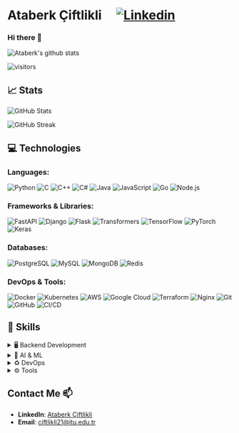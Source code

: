 # Ataberk Çiftlikli  &nbsp; &nbsp; [![Linkedin](https://i.stack.imgur.com/gVE0j.png)](https://www.linkedin.com/in/ataberk/)

### Hi there 👋

![Ataberk's github stats](https://github-readme-stats.vercel.app/api?username=ataberkciftlikli&show_icons=true)

![visitors](https://visitor-badge.laobi.icu/badge?page_id=ataberkciftlikli)

## 📈 Stats

![GitHub Stats](https://github-readme-stats.vercel.app/api?username=ataberkciftlikli&count_private=true&show_icons=true&theme=gotham&hide_rank=true)

![GitHub Streak]( https://github-readme-streak-stats.herokuapp.com?user=ataberkciftlikli&theme=github-dark&hide_border=true&date_format=j%20M%5B%20Y%5D&card_width=450)

## 💻 Technologies

### Languages:
![Python](https://img.shields.io/badge/-Python-056676?style=flat&logo=Python&labelColor=000)
![C](https://img.shields.io/badge/-C-056676?style=flat&logo=c&labelColor=000)
![C++](https://img.shields.io/badge/-C++-056676?style=flat&logo=cplusplus&labelColor=000)
![C#](https://img.shields.io/badge/-C%23-056676?style=flat&logo=csharp&labelColor=000)
![Java](https://img.shields.io/badge/-Java-056676?style=flat&logo=java&labelColor=000)
![JavaScript](https://img.shields.io/badge/-JavaScript-056676?style=flat&logo=javascript&labelColor=000)
![Go](https://img.shields.io/badge/-Go-056676?style=flat&logo=go&labelColor=000)
![Node.js](https://img.shields.io/badge/-Node.js-056676?style=flat&logo=node.js&labelColor=000)

### Frameworks & Libraries:
![FastAPI](https://img.shields.io/badge/-FastAPI-056676?style=flat&logo=fastapi&labelColor=000)
![Django](https://img.shields.io/badge/-Django-056676?style=flat&logo=django&labelColor=000)
![Flask](https://img.shields.io/badge/-Flask-056676?style=flat&logo=flask&labelColor=000)
![Transformers](https://img.shields.io/badge/-Transformers-056676?style=flat&logo=transformers&labelColor=000)
![TensorFlow](https://img.shields.io/badge/-TensorFlow-056676?style=flat&logo=tensorflow&labelColor=000)
![PyTorch](https://img.shields.io/badge/-PyTorch-056676?style=flat&logo=pytorch&labelColor=000)
![Keras](https://img.shields.io/badge/-Keras-056676?style=flat&logo=keras&labelColor=000)

### Databases:
![PostgreSQL](https://img.shields.io/badge/-PostgreSQL-438DB9?style=flat&logo=postgresql&logoColor=white)
![MySQL](https://img.shields.io/badge/-MySQL-438DB9?style=flat&logo=mysql&logoColor=white)
![MongoDB](https://img.shields.io/badge/-MongoDB-4EA94B?style=flat&logo=mongodb&logoColor=white)
![Redis](https://img.shields.io/badge/-Redis-B5053C?style=flat&logo=redis&logoColor=white)

### DevOps & Tools:
![Docker](https://img.shields.io/badge/-Docker-056676?style=flat&logo=Docker&labelColor=000)
![Kubernetes](https://img.shields.io/badge/-Kubernetes-056676?style=flat&logo=Kubernetes&labelColor=000)
![AWS](https://img.shields.io/badge/-AWS-056676?style=flat&logo=amazon&labelColor=000)
![Google Cloud](https://img.shields.io/badge/-Google%20Cloud-056676?style=flat&logo=googlecloud&labelColor=000)
![Terraform](https://img.shields.io/badge/-Terraform-056676?style=flat&logo=terraform&labelColor=000)
![Nginx](https://img.shields.io/badge/-NGINX-056676?style=flat&logo=nginx&labelColor=000)
![Git](https://img.shields.io/badge/-Git-056676?style=flat&logo=git&labelColor=000)
![GitHub](https://img.shields.io/badge/-GitHub-056676?style=flat&logo=github&labelColor=000)
![CI/CD](https://img.shields.io/badge/-CI%2FCD-056676?style=flat&logo=githubactions&labelColor=000)

## 🔧 Skills

<details>
<summary>🖥️ Backend Development</summary>
  <p align="left">
    <img src="https://img.shields.io/badge/python-239120?style=for-the-badge&logo=python&logoColor=white" />
    <img src="https://img.shields.io/badge/Django-205B4F?style=for-the-badge&logo=django&logoColor=white" />
    <img src="https://img.shields.io/badge/fastapi-9BCE7A?style=for-the-badge&logo=fastapi&logoColor=white" />
    <img src="https://img.shields.io/badge/postgresql-438DB9?style=for-the-badge&logo=postgresql&logoColor=white" />
    <img src="https://img.shields.io/badge/redis-B5053C?style=for-the-badge&logo=redis&logoColor=white" />
    <img src="https://img.shields.io/badge/NGINX-349480?style=for-the-badge&logo=nginx&logoColor=white" />
  </p>
</details>

<details>
<summary>🤖 AI & ML</summary>
  <p align="left">
    <img src="https://img.shields.io/badge/tensorflow-FF6F00?style=for-the-badge&logo=tensorflow&logoColor=white" />
    <img src="https://img.shields.io/badge/pytorch-EE4C2C?style=for-the-badge&logo=pytorch&logoColor=white" />
    <img src="https://img.shields.io/badge/transformers-9BCE7A?style=for-the-badge&logo=transformers&logoColor=white" />
    <img src="https://img.shields.io/badge/CNN-4B8B3B?style=for-the-badge&logo=python&logoColor=white" />
    <img src="https://img.shields.io/badge/NLP-7570C6?style=for-the-badge&logo=python&logoColor=white" />
    <img src="https://img.shields.io/badge/DeepLearning-9BCE7A?style=for-the-badge&logo=python&logoColor=white" />
  </p>
</details>

<details>
<summary>♻️ DevOps</summary>
  <p align="left">
    <img src="https://img.shields.io/badge/githubactions-056676?style=for-the-badge&logo=githubactions&logoColor=white" />
    <img src="https://img.shields.io/badge/docker-438DB9?style=for-the-badge&logo=docker&logoColor=white" />
    <img src="https://img.shields.io/badge/Prometheus-FB7105?style=for-the-badge&logo=Prometheus&logoColor=white" />
    <img src="https://img.shields.io/badge/kubernetes-349480?style=for-the-badge&logo=kubernetes&logoColor=white" />
  </p>
</details>

<details>
<summary>⚙️ Tools</summary>
  <p align="left">
    <img src="https://img.shields.io/badge/git-F05032?style=for-the-badge&logo=git&logoColor=white" />
    <img src="https://img.shields.io/badge/github-000000?style=for-the-badge&logo=github&logoColor=white" />
    <img src="https://img.shields.io/badge/postman-FF6C37?style=for-the-badge&logo=Postman&logoColor=white" />
    <img src="https://img.shields.io/badge/VS%20Code-0078D4?style=for-the-badge&logo=visual%20studio%20code&logoColor=white" />
  </p>
</details>

## Contact Me 📫
- **LinkedIn**: [Ataberk Çiftlikli](https://www.linkedin.com/in/ataberk/)
- **Email**: ciftlikli21@itu.edu.tr
